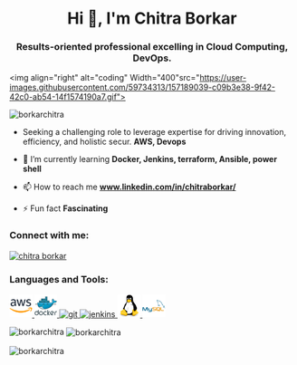 <h1 align="center">Hi 👋, I'm Chitra Borkar</h1>
<h3 align="center">Results-oriented professional excelling in Cloud Computing, DevOps.</h3>

<img align="right" alt="coding" Width="400"src="https://user-images.githubusercontent.com/59734313/157189039-c09b3e38-9f42-42c0-ab54-14f1574190a7.gif">

<p align="left"> <img src="https://komarev.com/ghpvc/?username=borkarchitra&label=Profile%20views&color=0e75b6&style=flat" alt="borkarchitra" /> </p>

- Seeking a challenging role to leverage expertise for driving innovation, efficiency, and holistic secur. **AWS, Devops**

- 🌱 I’m currently learning **Docker, Jenkins, terraform, Ansible, power shell**

- 📫 How to reach me **www.linkedin.com/in/chitraborkar/**

- ⚡ Fun fact **Fascinating**

<h3 align="left">Connect with me:</h3>
<p align="left">
<a href="https://linkedin.com/in/chitra borkar" target="blank"><img align="center" src="https://raw.githubusercontent.com/rahuldkjain/github-profile-readme-generator/master/src/images/icons/Social/linked-in-alt.svg" alt="chitra borkar" height="30" width="40" /></a>
</p>

<h3 align="left">Languages and Tools:</h3>
<p align="left"> <a href="https://aws.amazon.com" target="_blank" rel="noreferrer"> <img src="https://raw.githubusercontent.com/devicons/devicon/master/icons/amazonwebservices/amazonwebservices-original-wordmark.svg" alt="aws" width="40" height="40"/> </a> <a href="https://www.docker.com/" target="_blank" rel="noreferrer"> <img src="https://raw.githubusercontent.com/devicons/devicon/master/icons/docker/docker-original-wordmark.svg" alt="docker" width="40" height="40"/> </a> <a href="https://git-scm.com/" target="_blank" rel="noreferrer"> <img src="https://www.vectorlogo.zone/logos/git-scm/git-scm-icon.svg" alt="git" width="40" height="40"/> </a> <a href="https://www.jenkins.io" target="_blank" rel="noreferrer"> <img src="https://www.vectorlogo.zone/logos/jenkins/jenkins-icon.svg" alt="jenkins" width="40" height="40"/> </a> <a href="https://www.linux.org/" target="_blank" rel="noreferrer"> <img src="https://raw.githubusercontent.com/devicons/devicon/master/icons/linux/linux-original.svg" alt="linux" width="40" height="40"/> </a> <a href="https://www.mysql.com/" target="_blank" rel="noreferrer"> <img src="https://raw.githubusercontent.com/devicons/devicon/master/icons/mysql/mysql-original-wordmark.svg" alt="mysql" width="40" height="40"/> </a> </p>

<p><img align="left" src="https://github-readme-stats.vercel.app/api/top-langs?username=borkarchitra&show_icons=true&locale=en&layout=compact" alt="borkarchitra" /></p>

<p>&nbsp;<img align="center" src="https://github-readme-stats.vercel.app/api?username=borkarchitra&show_icons=true&locale=en" alt="borkarchitra" /></p>

<p><img align="center" src="https://github-readme-streak-stats.herokuapp.com/?user=borkarchitra&" alt="borkarchitra" /></p>
